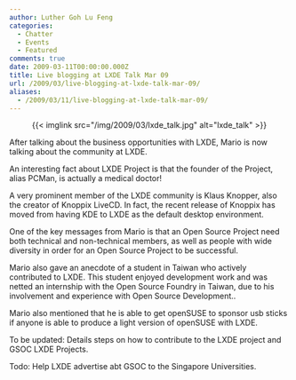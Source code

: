 ```yaml
---
author: Luther Goh Lu Feng
categories:
  - Chatter
  - Events
  - Featured
comments: true
date: 2009-03-11T00:00:00.000Z
title: Live blogging at LXDE Talk Mar 09
url: /2009/03/live-blogging-at-lxde-talk-mar-09/
aliases:
  - /2009/03/11/live-blogging-at-lxde-talk-mar-09/
---
```


<div align="center">{{< imglink src="/img/2009/03/lxde_talk.jpg" alt="lxde_talk" >}}</div>

After talking about the business opportunities with LXDE, Mario is now talking about the community at LXDE.

An interesting fact about LXDE Project is that the founder of the Project, alias PCMan, is actually a medical doctor!

A very prominent member of the LXDE community is Klaus Knopper, also the creator of Knoppix LiveCD. In fact, the recent release of Knoppix has moved from having KDE to LXDE as the default desktop environment.

One of the key messages from Mario is that an Open Source Project need both technical and non-technical members, as well as people with wide diversity in order for an Open Source Project to be successful.

Mario also gave an anecdote of a student in Taiwan who actively contributed to LXDE. This student enjoyed development work and was netted an internship with the Open Source Foundry in Taiwan, due to his involvement and experience with Open Source Development..

Mario also mentioned that he is able to get openSUSE to sponsor usb sticks if anyone is able to produce a light version of openSUSE with LXDE.

To be updated: Details steps on how to contribute to the LXDE project and GSOC LXDE Projects.

Todo: Help LXDE advertise abt GSOC to the Singapore Universities.
